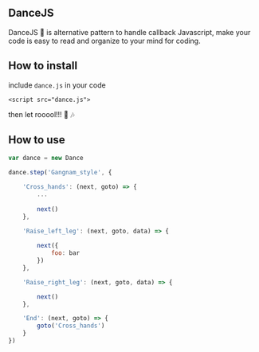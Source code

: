 ## DanceJS

DanceJS :dancer: is alternative pattern to handle callback Javascript, make your code is easy to read and organize to your mind for coding.

## How to install

include `dance.js` in your code

```
<script src="dance.js">
```

then let rooool!!! :microphone: :notes:

## How to use

```javascript
var dance = new Dance

dance.step('Gangnam_style', {

    'Cross_hands': (next, goto) => {
        ...
        
        next()
    },

    'Raise_left_leg': (next, goto, data) => {
        
        next({
            foo: bar
        })
    },

    'Raise_right_leg': (next, goto, data) => {

        next()
    },

    'End': (next, goto) => {
        goto('Cross_hands')
    }
})

```